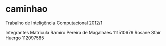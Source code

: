 caminhao
========

Trabalho de Inteligência Computacional 2012/1

Integrantes			Matrícula
Ramiro Pereira de Magalhães	111510679
Rosane Sfair Huergo		112097585

